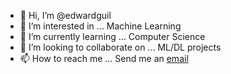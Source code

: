 - 👋 Hi, I’m @edwardguil
- 👀 I’m interested in ... Machine Learning
- 🌱 I’m currently learning ... Computer Science
- 💞️ I’m looking to collaborate on ... ML/DL projects
- 📫 How to reach me ... Send me an [email](contact@eguil.com)

<!---
edwardguil/edwardguil is a ✨ special ✨ repository because its `README.md` (this file) appears on your GitHub profile.
You can click the Preview link to take a look at your changes.
--->
